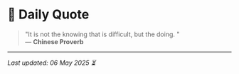 # 📜 Daily Quote

> "It is not the knowing that is difficult, but the doing. "  
> — **Chinese Proverb**

---

_Last updated: 06 May 2025 ⏳_
